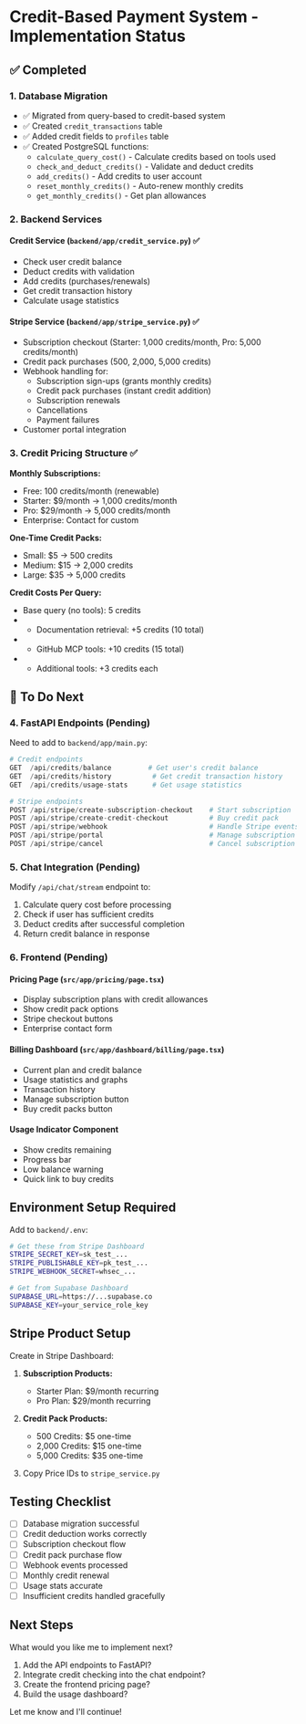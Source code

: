 # Credit-Based Payment System - Implementation Status

## ✅ Completed

### 1. Database Migration
- ✅ Migrated from query-based to credit-based system
- ✅ Created `credit_transactions` table
- ✅ Added credit fields to `profiles` table
- ✅ Created PostgreSQL functions:
  - `calculate_query_cost()` - Calculate credits based on tools used
  - `check_and_deduct_credits()` - Validate and deduct credits
  - `add_credits()` - Add credits to user account
  - `reset_monthly_credits()` - Auto-renew monthly credits
  - `get_monthly_credits()` - Get plan allowances

### 2. Backend Services

#### Credit Service (`backend/app/credit_service.py`) ✅
- Check user credit balance
- Deduct credits with validation
- Add credits (purchases/renewals)
- Get credit transaction history
- Calculate usage statistics

#### Stripe Service (`backend/app/stripe_service.py`) ✅
- Subscription checkout (Starter: 1,000 credits/month, Pro: 5,000 credits/month)
- Credit pack purchases (500, 2,000, 5,000 credits)
- Webhook handling for:
  - Subscription sign-ups (grants monthly credits)
  - Credit pack purchases (instant credit addition)
  - Subscription renewals
  - Cancellations
  - Payment failures
- Customer portal integration

### 3. Credit Pricing Structure ✅

**Monthly Subscriptions:**
- Free: 100 credits/month (renewable)
- Starter: $9/month → 1,000 credits/month
- Pro: $29/month → 5,000 credits/month
- Enterprise: Contact for custom

**One-Time Credit Packs:**
- Small: $5 → 500 credits
- Medium: $15 → 2,000 credits
- Large: $35 → 5,000 credits

**Credit Costs Per Query:**
- Base query (no tools): 5 credits
- + Documentation retrieval: +5 credits (10 total)
- + GitHub MCP tools: +10 credits (15 total)
- + Additional tools: +3 credits each

## 🚧 To Do Next

### 4. FastAPI Endpoints (Pending)

Need to add to `backend/app/main.py`:

```python
# Credit endpoints
GET  /api/credits/balance         # Get user's credit balance
GET  /api/credits/history          # Get credit transaction history
GET  /api/credits/usage-stats      # Get usage statistics

# Stripe endpoints
POST /api/stripe/create-subscription-checkout    # Start subscription
POST /api/stripe/create-credit-checkout          # Buy credit pack
POST /api/stripe/webhook                         # Handle Stripe events
POST /api/stripe/portal                          # Manage subscription
POST /api/stripe/cancel                          # Cancel subscription
```

### 5. Chat Integration (Pending)

Modify `/api/chat/stream` endpoint to:
1. Calculate query cost before processing
2. Check if user has sufficient credits
3. Deduct credits after successful completion
4. Return credit balance in response

### 6. Frontend (Pending)

#### Pricing Page (`src/app/pricing/page.tsx`)
- Display subscription plans with credit allowances
- Show credit pack options
- Stripe checkout buttons
- Enterprise contact form

#### Billing Dashboard (`src/app/dashboard/billing/page.tsx`)
- Current plan and credit balance
- Usage statistics and graphs
- Transaction history
- Manage subscription button
- Buy credit packs button

#### Usage Indicator Component
- Show credits remaining
- Progress bar
- Low balance warning
- Quick link to buy credits

## Environment Setup Required

Add to `backend/.env`:
```bash
# Get these from Stripe Dashboard
STRIPE_SECRET_KEY=sk_test_...
STRIPE_PUBLISHABLE_KEY=pk_test_...
STRIPE_WEBHOOK_SECRET=whsec_...

# Get from Supabase Dashboard
SUPABASE_URL=https://...supabase.co
SUPABASE_KEY=your_service_role_key
```

## Stripe Product Setup

Create in Stripe Dashboard:
1. **Subscription Products:**
   - Starter Plan: $9/month recurring
   - Pro Plan: $29/month recurring

2. **Credit Pack Products:**
   - 500 Credits: $5 one-time
   - 2,000 Credits: $15 one-time
   - 5,000 Credits: $35 one-time

3. Copy Price IDs to `stripe_service.py`

## Testing Checklist

- [ ] Database migration successful
- [ ] Credit deduction works correctly
- [ ] Subscription checkout flow
- [ ] Credit pack purchase flow
- [ ] Webhook events processed
- [ ] Monthly credit renewal
- [ ] Usage stats accurate
- [ ] Insufficient credits handled gracefully

## Next Steps

What would you like me to implement next?
1. Add the API endpoints to FastAPI?
2. Integrate credit checking into the chat endpoint?
3. Create the frontend pricing page?
4. Build the usage dashboard?

Let me know and I'll continue!
